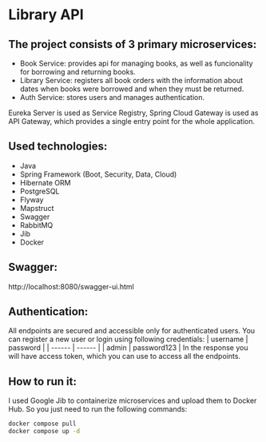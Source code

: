 # Library API
## The project consists of 3 primary microservices:
- Book Service: provides api for managing books, as well as funcionality for borrowing and returning books.
- Library Service: registers all book orders with the information about dates when books were borrowed and when they must be returned.
- Auth Service: stores users and manages authentication.

Eureka Server is used as Service Registry, Spring Cloud Gateway is used as API Gateway, which provides a single entry point for the whole application.

## Used technologies:
- Java
- Spring Framework (Boot, Security, Data, Cloud)
- Hibernate ORM
- PostgreSQL
- Flyway
- Mapstruct
- Swagger
- RabbitMQ
- Jib
- Docker

## Swagger:
http://localhost:8080/swagger-ui.html

## Authentication:
All endpoints are secured and accessible only for authenticated users. You can register a new user or login using following credentials:
| username | password |
| ------ | ------ |
| admin | password123 |
In the response you will have access token, which you can use to access all the endpoints.

## How to run it:
I used Google Jib to containerize microservices and upload them to Docker Hub. So you just need to run the following commands:
```sh
docker compose pull
docker compose up -d
```